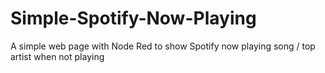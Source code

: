 # Simple-Spotify-Now-Playing
A simple web page with Node Red to show Spotify now playing song / top artist when not playing
